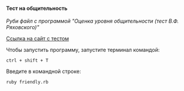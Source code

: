 #### Тест на общительность

*Руби файл с программой "Оценка уровня общительности (тест В.Ф. Ряховского)"*

[Ссылка на сайт с тестом](https://psylist.net/praktikum/00003.htm)

Чтобы запустить программу, запустите терминал командой:
```
ctrl + shift + T
```
Введите в командной строке:
```
ruby friendly.rb
```



